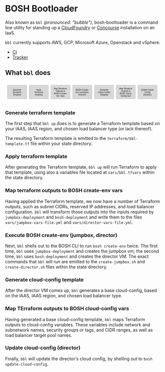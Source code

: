 # BOSH Bootloader

Also known as `bbl` *(pronounced: "bubble")*, bosh-bootloader is a command line
utility for standing up a [CloudFoundry](https://cloudfoundry.org/) or [Concourse](https://concourse-ci.org) installation
on an IaaS.

`bbl` currently supports AWS, GCP, Microsoft Azure, Openstack and vSphere.

* [CI](https://wings.concourse-ci.org/teams/cf-infrastructure/pipelines/bosh-bootloader)
* [Tracker](https://www.pivotaltracker.com/n/projects/1488988)

## What `bbl` does

![a list of steps that bbl executes, which are elaborated on below](theme/bbl-process.png)

### Generate terraform template
The first step that `bbl up` does is to generate a Terraform template based on your IAAS, IAAS region, and chosen load balancer type (or lack thereof).

The resulting Terraform template is emitted to the `terraform/bbl-template.tf` file within your state directory.

### Apply terraform template
After generating the Terraform template, `bbl up` will run Terraform to apply that template, using also a variables file located at
`vars/bbl.tfvars` within the state directory.

### Map terraform outputs to BOSH create-env vars
Having applied the Terraform template, we now have a number of Terraform outputs, such as subnet CIDRs, reserved IP addresses, and load balancer configuration.
`bbl` will transform those outputs into the inputs required by `jumpbox-deployment` and `bosh-deployment` and write them to the files `vars/jumpbox-vars-file.yml`
and `vars/director-vars-file.yml`.

### Execute BOSH create-env (jumpbox, director)
Next, `bbl` shells out to the BOSH CLI to run `bosh create-env` twice. The first time, `bbl` uses `jumpbox-deployment` and creates the jumpbox vm; the second time,
`bbl` uses `bosh-deployment` and creates the director VM. The exact commands that `bbl` will run are emitted to the `create-jumpbox.sh` and `create-director.sh`
files within the state directory.

### Generate cloud-config template
After the director VM comes up, `bbl` generates a base cloud-config, based on the IAAS, IAAS region, and chosen load balancer type.

### Map TErraform outputs to BOSH cloud-config vars
Having generated a base cloud-config template, `bbl` maps Terraform outputs to cloud-config variables. These variables include network and subnetwork names,
security groups or tags, and CIDR ranges, as well as load balancer target pool names.

### Update cloud-config (director)
Finally, `bbl` will update the director's cloud config, by shelling out to `bosh update-cloud-config`.
